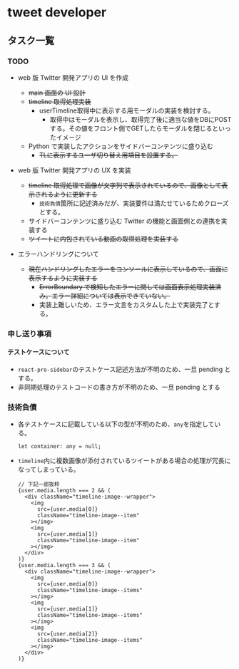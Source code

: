 # tweet developer

## タスク一覧

### TODO

- web 版 Twitter 開発アプリの UI を作成

  - ~~main 画面の UI 設計~~
  - ~~timeline 取得処理実装~~
    - userTimeline取得中に表示する用モーダルの実装を検討する。
      - 取得中はモーダルを表示し、取得完了後に適当な値をDBにPOSTする。その値をフロント側でGETしたらモーダルを閉じるといったイメージ
  - Python で実装したアクションをサイドバーコンテンツに盛り込む
    - ~~TLに表示するユーザ切り替え用項目を設置する。~~

- web 版 Twitter 開発アプリの UX を実装

  - ~~timeline 取得処理で画像が文字列で表示されているので、画像として表示されるように更新する~~
    - `技術負債`箇所に記述済みだが、実装要件は満たせているためクローズとする。
  - サイドバーコンテンツに盛り込む Twitter の機能と画面側との連携を実装する
  - ~~ツイートに内包されている動画の取得処理を実装する~~

- エラーハンドリングについて
  - ~~現在ハンドリングしたエラーをコンソールに表示しているので、画面に表示するように実装する~~
    - ~~ErrorBoundary で検知したエラーに関しては画面表示処理実装済み。エラー詳細については表示できていない。~~
    - 実装上難しいため、エラー文言をカスタムした上で実装完了とする。

### 申し送り事項

#### テストケースについて

- `react-pro-sidebar`のテストケース記述方法が不明のため、一旦 pending とする。
- 非同期処理のテストコードの書き方が不明のため、一旦 pending とする

### 技術負債

- 各テストケースに記載している以下の型が不明のため、`any`を指定している。

  ```
  let container: any = null;
  ```

- `timeline`内に複数画像が添付されているツイートがある場合の処理が冗長になってしまっている。
  ```
  // 下記一部抜粋
  {user.media.length === 2 && (
    <div className="timeline-image--wrapper">
      <img
        src={user.media[0]}
        className="timeline-image--item"
      ></img>
      <img
        src={user.media[1]}
        className="timeline-image--item"
      ></img>
    </div>
  )}
  {user.media.length === 3 && (
    <div className="timeline-image--wrapper">
      <img
        src={user.media[0]}
        className="timeline-image--items"
      ></img>
      <img
        src={user.media[1]}
        className="timeline-image--items"
      ></img>
      <img
        src={user.media[2]}
        className="timeline-image--items"
      ></img>
    </div>
  )}
  ```
